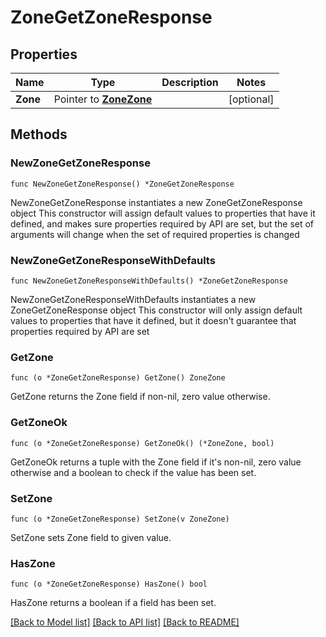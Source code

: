 # ZoneGetZoneResponse

## Properties

Name | Type | Description | Notes
------------ | ------------- | ------------- | -------------
**Zone** | Pointer to [**ZoneZone**](ZoneZone.md) |  | [optional] 

## Methods

### NewZoneGetZoneResponse

`func NewZoneGetZoneResponse() *ZoneGetZoneResponse`

NewZoneGetZoneResponse instantiates a new ZoneGetZoneResponse object
This constructor will assign default values to properties that have it defined,
and makes sure properties required by API are set, but the set of arguments
will change when the set of required properties is changed

### NewZoneGetZoneResponseWithDefaults

`func NewZoneGetZoneResponseWithDefaults() *ZoneGetZoneResponse`

NewZoneGetZoneResponseWithDefaults instantiates a new ZoneGetZoneResponse object
This constructor will only assign default values to properties that have it defined,
but it doesn't guarantee that properties required by API are set

### GetZone

`func (o *ZoneGetZoneResponse) GetZone() ZoneZone`

GetZone returns the Zone field if non-nil, zero value otherwise.

### GetZoneOk

`func (o *ZoneGetZoneResponse) GetZoneOk() (*ZoneZone, bool)`

GetZoneOk returns a tuple with the Zone field if it's non-nil, zero value otherwise
and a boolean to check if the value has been set.

### SetZone

`func (o *ZoneGetZoneResponse) SetZone(v ZoneZone)`

SetZone sets Zone field to given value.

### HasZone

`func (o *ZoneGetZoneResponse) HasZone() bool`

HasZone returns a boolean if a field has been set.


[[Back to Model list]](../README.md#documentation-for-models) [[Back to API list]](../README.md#documentation-for-api-endpoints) [[Back to README]](../README.md)


